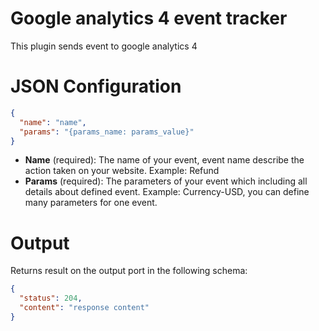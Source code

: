 # Google analytics 4 event tracker

This plugin sends event to google analytics 4

# JSON Configuration

```json
{
  "name": "name",
  "params": "{params_name: params_value}"
}
```

* __Name__ (required): The name of your event, event name describe the action taken on your website. Example: Refund
* __Params__ (required): The parameters of your event which including all details about defined event. Example:
  Currency-USD, you can define many parameters for one event.

# Output

Returns result on the output port in the following schema:

```json
{
  "status": 204,
  "content": "response content"
}
```
